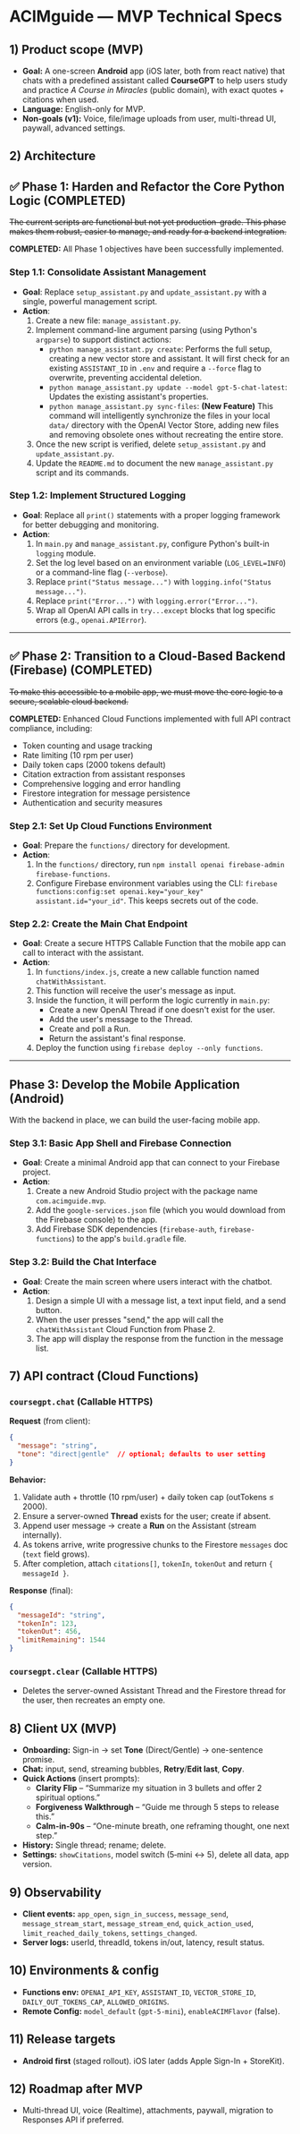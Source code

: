 # ACIMguide — MVP Technical Specs

## 1) Product scope (MVP)
- **Goal:** A one-screen **Android** app (iOS later, both from react native) that chats with a predefined assistant called **CourseGPT** to help users study and practice *A Course in Miracles* (public domain), with exact quotes + citations when used.
- **Language:** English-only for MVP.
- **Non-goals (v1):** Voice, file/image uploads from user, multi-thread UI, paywall, advanced settings.

## 2) Architecture

## ✅ Phase 1: Harden and Refactor the Core Python Logic (COMPLETED)

~~The current scripts are functional but not yet production-grade. This phase makes them robust, easier to manage, and ready for a backend integration.~~

**COMPLETED:** All Phase 1 objectives have been successfully implemented.

### Step 1.1: Consolidate Assistant Management

-   **Goal**: Replace `setup_assistant.py` and `update_assistant.py` with a single, powerful management script.
-   **Action**:
    1.  Create a new file: `manage_assistant.py`.
    2.  Implement command-line argument parsing (using Python's `argparse`) to support distinct actions:
        -   `python manage_assistant.py create`: Performs the full setup, creating a new vector store and assistant. It will first check for an existing `ASSISTANT_ID` in `.env` and require a `--force` flag to overwrite, preventing accidental deletion.
        -   `python manage_assistant.py update --model gpt-5-chat-latest`: Updates the existing assistant's properties.
        -   `python manage_assistant.py sync-files`: **(New Feature)** This command will intelligently synchronize the files in your local `data/` directory with the OpenAI Vector Store, adding new files and removing obsolete ones without recreating the entire store.
    3.  Once the new script is verified, delete `setup_assistant.py` and `update_assistant.py`.
    4.  Update the `README.md` to document the new `manage_assistant.py` script and its commands.

### Step 1.2: Implement Structured Logging

-   **Goal**: Replace all `print()` statements with a proper logging framework for better debugging and monitoring.
-   **Action**:
    1.  In `main.py` and `manage_assistant.py`, configure Python's built-in `logging` module.
    2.  Set the log level based on an environment variable (`LOG_LEVEL=INFO`) or a command-line flag (`--verbose`).
    3.  Replace `print("Status message...")` with `logging.info("Status message...")`.
    4.  Replace `print("Error...")` with `logging.error("Error...")`.
    5.  Wrap all OpenAI API calls in `try...except` blocks that log specific errors (e.g., `openai.APIError`).

---

## ✅ Phase 2: Transition to a Cloud-Based Backend (Firebase) (COMPLETED)

~~To make this accessible to a mobile app, we must move the core logic to a secure, scalable cloud backend.~~

**COMPLETED:** Enhanced Cloud Functions implemented with full API contract compliance, including:
- Token counting and usage tracking
- Rate limiting (10 rpm per user)
- Daily token caps (2000 tokens default)
- Citation extraction from assistant responses
- Comprehensive logging and error handling
- Firestore integration for message persistence
- Authentication and security measures

### Step 2.1: Set Up Cloud Functions Environment

-   **Goal**: Prepare the `functions/` directory for development.
-   **Action**:
    1.  In the `functions/` directory, run `npm install openai firebase-admin firebase-functions`.
    2.  Configure Firebase environment variables using the CLI: `firebase functions:config:set openai.key="your_key" assistant.id="your_id"`. This keeps secrets out of the code.

### Step 2.2: Create the Main Chat Endpoint

-   **Goal**: Create a secure HTTPS Callable Function that the mobile app can call to interact with the assistant.
-   **Action**:
    1.  In `functions/index.js`, create a new callable function named `chatWithAssistant`.
    2.  This function will receive the user's message as input.
    3.  Inside the function, it will perform the logic currently in `main.py`:
        -   Create a new OpenAI Thread if one doesn't exist for the user.
        -   Add the user's message to the Thread.
        -   Create and poll a Run.
        -   Return the assistant's final response.
    4.  Deploy the function using `firebase deploy --only functions`.

---

## Phase 3: Develop the Mobile Application (Android)

With the backend in place, we can build the user-facing mobile app.

### Step 3.1: Basic App Shell and Firebase Connection

-   **Goal**: Create a minimal Android app that can connect to your Firebase project.
-   **Action**:
    1.  Create a new Android Studio project with the package name `com.acimguide.mvp`.
    2.  Add the `google-services.json` file (which you would download from the Firebase console) to the app.
    3.  Add Firebase SDK dependencies (`firebase-auth`, `firebase-functions`) to the app's `build.gradle` file.

### Step 3.2: Build the Chat Interface

-   **Goal**: Create the main screen where users interact with the chatbot.
-   **Action**:
    1.  Design a simple UI with a message list, a text input field, and a send button.
    2.  When the user presses "send," the app will call the `chatWithAssistant` Cloud Function from Phase 2.
    3.  The app will display the response from the function in the message list.

## 7) API contract (Cloud Functions)
### `coursegpt.chat` (Callable HTTPS)
**Request** (from client):
```json
{
  "message": "string",
  "tone": "direct|gentle"  // optional; defaults to user setting
}
```
**Behavior:**
1. Validate auth + throttle (10 rpm/user) + daily token cap (outTokens ≤ 2000).
2. Ensure a server-owned **Thread** exists for the user; create if absent.
3. Append user message → create a **Run** on the Assistant (stream internally).
4. As tokens arrive, write progressive chunks to the Firestore `messages` doc (`text` field grows).
5. After completion, attach `citations[]`, `tokenIn`, `tokenOut` and return `{ messageId }`.

**Response** (final):
```json
{
  "messageId": "string",
  "tokenIn": 123,
  "tokenOut": 456,
  "limitRemaining": 1544
}
```

### `coursegpt.clear` (Callable HTTPS)
- Deletes the server-owned Assistant Thread and the Firestore thread for the user, then recreates an empty one.

## 8) Client UX (MVP)
- **Onboarding:** Sign-in → set **Tone** (Direct/Gentle) → one-sentence promise.
- **Chat:** input, send, streaming bubbles, **Retry**/**Edit last**, **Copy**.
- **Quick Actions** (insert prompts):
  - **Clarity Flip** – “Summarize my situation in 3 bullets and offer 2 spiritual options.”
  - **Forgiveness Walkthrough** – “Guide me through 5 steps to release this.”
  - **Calm-in-90s** – “One-minute breath, one reframing thought, one next step.”
- **History:** Single thread; rename; delete.
- **Settings:** `showCitations`, model switch (5‑mini ↔ 5), delete all data, app version.

## 9) Observability
- **Client events:** `app_open`, `sign_in_success`, `message_send`, `message_stream_start`, `message_stream_end`, `quick_action_used`, `limit_reached_daily_tokens`, `settings_changed`.
- **Server logs:** userId, threadId, tokens in/out, latency, result status.

## 10) Environments & config
- **Functions env:** `OPENAI_API_KEY`, `ASSISTANT_ID`, `VECTOR_STORE_ID`, `DAILY_OUT_TOKENS_CAP`, `ALLOWED_ORIGINS`.
- **Remote Config:** `model_default` (`gpt-5-mini`), `enableACIMFlavor` (false).

## 11) Release targets
- **Android first** (staged rollout). iOS later (adds Apple Sign-In + StoreKit).

## 12) Roadmap after MVP
- Multi-thread UI, voice (Realtime), attachments, paywall, migration to Responses API if preferred.
